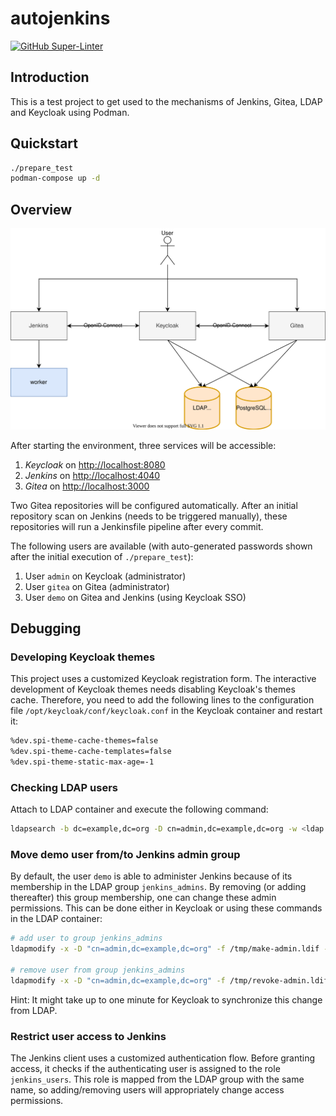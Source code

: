 # autojenkins

[![GitHub Super-Linter](https://github.com/tropicalwave/autojenkins/workflows/Lint%20Code%20Base/badge.svg)](https://github.com/marketplace/actions/super-linter)

## Introduction

This is a test project to get used to the mechanisms of Jenkins, Gitea,
LDAP and Keycloak using Podman.

## Quickstart

```bash
./prepare_test
podman-compose up -d
```

## Overview

![Architecture](/images/architecture.svg)

After starting the environment, three services will be accessible:

1. *Keycloak* on <http://localhost:8080>
2. *Jenkins* on <http://localhost:4040>
3. *Gitea* on <http://localhost:3000>

Two Gitea repositories will be configured automatically. After an
initial repository scan on Jenkins (needs to be triggered manually),
these repositories will run a Jenkinsfile pipeline after every commit.

The following users are available (with auto-generated passwords shown
after the initial execution of `./prepare_test`):

1. User `admin` on Keycloak (administrator)
2. User `gitea` on Gitea (administrator)
3. User `demo` on Gitea and Jenkins (using Keycloak SSO)

## Debugging

### Developing Keycloak themes

This project uses a customized Keycloak registration form. The interactive
development of Keycloak themes needs disabling Keycloak's themes cache.
Therefore, you need to add the following lines to the configuration
file `/opt/keycloak/conf/keycloak.conf` in the Keycloak container
and restart it:

```bash
%dev.spi-theme-cache-themes=false
%dev.spi-theme-cache-templates=false
%dev.spi-theme-static-max-age=-1
```

### Checking LDAP users

Attach to LDAP container and execute the following command:
```bash
ldapsearch -b dc=example,dc=org -D cn=admin,dc=example,dc=org -w <ldap admin password>
```

### Move demo user from/to Jenkins admin group

By default, the user `demo` is able to administer Jenkins because of its membership
in the LDAP group `jenkins_admins`. By removing (or adding thereafter) this group
membership, one can change these admin permissions. This can be done either in Keycloak
or using these commands in the LDAP container:

```bash
# add user to group jenkins_admins
ldapmodify -x -D "cn=admin,dc=example,dc=org" -f /tmp/make-admin.ldif -w <ldap admin password>

# remove user from group jenkins_admins
ldapmodify -x -D "cn=admin,dc=example,dc=org" -f /tmp/revoke-admin.ldif -w <ldap admin password>
```

Hint: It might take up to one minute for Keycloak to synchronize this change from LDAP.

### Restrict user access to Jenkins

The Jenkins client uses a customized authentication flow. Before granting
access, it checks if the authenticating user is assigned to the role
`jenkins_users`. This role is mapped from the LDAP group with the same
name, so adding/removing users will appropriately change access permissions.
